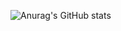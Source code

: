 
![Anurag's GitHub stats](https://github-readme-stats.vercel.app/api?username=jinee525&count_private=true&show_icons=true&theme=tokyonight&hide=stars,issues,contribs)
